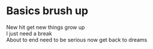 # Basics brush up
New hit get new things grow up<br>
I just need a break <br>
About to end need to be serious now get back to dreams
